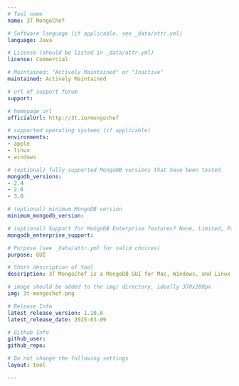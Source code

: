 ```yaml
---
# Tool name
name: 3T MongoChef

# Software language (if applicable, see _data/attr.yml)
language: Java

# License (should be listed in _data/attr.yml)
license: Commercial

# Maintained: "Actively Maintained" or "Inactive"
maintained: Actively Maintained

# url of support forum
support: 

# homepage url
officialUrl: http://3t.io/mongochef

# supported operating systems (if applicable)
environments:
- apple
- linux
- windows

# (optional) fully supported MongoDB versions that have been tested
mongodb_versions:
- 2.4
- 2.6
- 3.0

# (optional) minimum MongoDB version
minimum_mongodb_version:

# (optional) Support for MongoDB Enterprise features? None, Limited, Full
mongodb_enterprise_support: 

# Purpose (see _data/attr.yml for valid choices)
purpose: GUI

# Short description of tool
description: 3T MongoChef is a MongoDB GUI for Mac, Windows, and Linux. 3T MongoChef is free for personal and non-commercial use. Full support for MongoDB 3.0

# image should be added to the img/ directory, ideally 370x200px
img: 3t-mongochef.png

# Release Info
latest_release_version: 1.10.8
latest_release_date: 2015-03-09

# Github Info
github_user: 
github_repo: 

# Do not change the following settings
layout: tool

---
```

